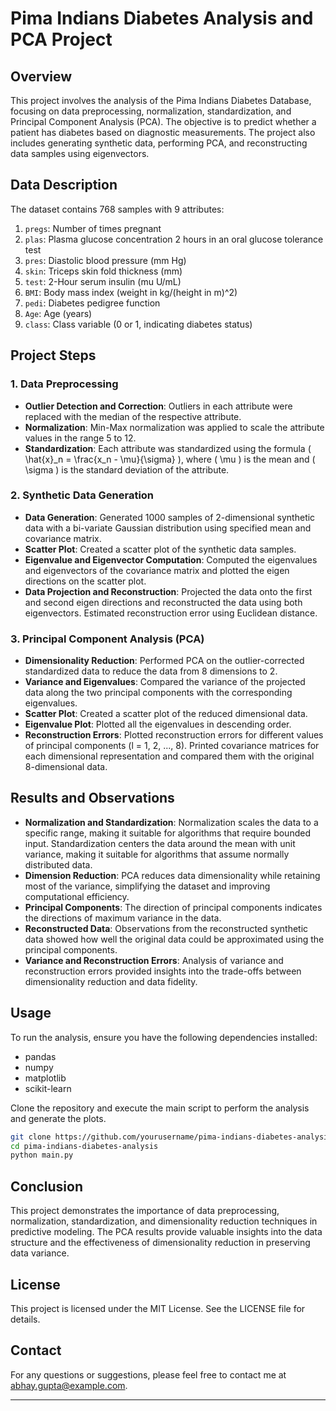 # Pima Indians Diabetes Analysis and PCA Project

## Overview

This project involves the analysis of the Pima Indians Diabetes Database, focusing on data preprocessing, normalization, standardization, and Principal Component Analysis (PCA). The objective is to predict whether a patient has diabetes based on diagnostic measurements. The project also includes generating synthetic data, performing PCA, and reconstructing data samples using eigenvectors.

## Data Description

The dataset contains 768 samples with 9 attributes:
1. `pregs`: Number of times pregnant
2. `plas`: Plasma glucose concentration 2 hours in an oral glucose tolerance test
3. `pres`: Diastolic blood pressure (mm Hg)
4. `skin`: Triceps skin fold thickness (mm)
5. `test`: 2-Hour serum insulin (mu U/mL)
6. `BMI`: Body mass index (weight in kg/(height in m)^2)
7. `pedi`: Diabetes pedigree function
8. `Age`: Age (years)
9. `class`: Class variable (0 or 1, indicating diabetes status)

## Project Steps

### 1. Data Preprocessing

- **Outlier Detection and Correction**: Outliers in each attribute were replaced with the median of the respective attribute.
- **Normalization**: Min-Max normalization was applied to scale the attribute values in the range 5 to 12.
- **Standardization**: Each attribute was standardized using the formula \( \hat{x}_n = \frac{x_n - \mu}{\sigma} \), where \( \mu \) is the mean and \( \sigma \) is the standard deviation of the attribute.

### 2. Synthetic Data Generation

- **Data Generation**: Generated 1000 samples of 2-dimensional synthetic data with a bi-variate Gaussian distribution using specified mean and covariance matrix.
- **Scatter Plot**: Created a scatter plot of the synthetic data samples.
- **Eigenvalue and Eigenvector Computation**: Computed the eigenvalues and eigenvectors of the covariance matrix and plotted the eigen directions on the scatter plot.
- **Data Projection and Reconstruction**: Projected the data onto the first and second eigen directions and reconstructed the data using both eigenvectors. Estimated reconstruction error using Euclidean distance.

### 3. Principal Component Analysis (PCA)

- **Dimensionality Reduction**: Performed PCA on the outlier-corrected standardized data to reduce the data from 8 dimensions to 2.
- **Variance and Eigenvalues**: Compared the variance of the projected data along the two principal components with the corresponding eigenvalues.
- **Scatter Plot**: Created a scatter plot of the reduced dimensional data.
- **Eigenvalue Plot**: Plotted all the eigenvalues in descending order.
- **Reconstruction Errors**: Plotted reconstruction errors for different values of principal components (l = 1, 2, ..., 8). Printed covariance matrices for each dimensional representation and compared them with the original 8-dimensional data.

## Results and Observations

- **Normalization and Standardization**: Normalization scales the data to a specific range, making it suitable for algorithms that require bounded input. Standardization centers the data around the mean with unit variance, making it suitable for algorithms that assume normally distributed data.
- **Dimension Reduction**: PCA reduces data dimensionality while retaining most of the variance, simplifying the dataset and improving computational efficiency.
- **Principal Components**: The direction of principal components indicates the directions of maximum variance in the data.
- **Reconstructed Data**: Observations from the reconstructed synthetic data showed how well the original data could be approximated using the principal components.
- **Variance and Reconstruction Errors**: Analysis of variance and reconstruction errors provided insights into the trade-offs between dimensionality reduction and data fidelity.

## Usage

To run the analysis, ensure you have the following dependencies installed:
- pandas
- numpy
- matplotlib
- scikit-learn

Clone the repository and execute the main script to perform the analysis and generate the plots.

```bash
git clone https://github.com/yourusername/pima-indians-diabetes-analysis.git
cd pima-indians-diabetes-analysis
python main.py
```

## Conclusion

This project demonstrates the importance of data preprocessing, normalization, standardization, and dimensionality reduction techniques in predictive modeling. The PCA results provide valuable insights into the data structure and the effectiveness of dimensionality reduction in preserving data variance.

## License

This project is licensed under the MIT License. See the LICENSE file for details.

## Contact

For any questions or suggestions, please feel free to contact me at abhay.gupta@example.com.

---
